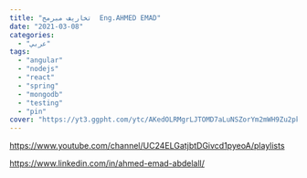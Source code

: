 ```yaml
---
title: "تخاريف مبرمج  Eng.AHMED EMAD"
date: "2021-03-08"
categories:
  - "عربي"
tags:
  - "angular"
  - "nodejs"
  - "react"
  - "spring"
  - "mongodb"
  - "testing"
  - "pin"
cover: "https://yt3.ggpht.com/ytc/AKedOLRMgrLJTOMD7aLuNSZorYm2mWH9Zu2pkz5L1zL9=s176-c-k-c0x00ffffff-no-rj"
---
```


https://www.youtube.com/channel/UC24ELGatjbtDGivcd1pyeoA/playlists

https://www.linkedin.com/in/ahmed-emad-abdelall/
